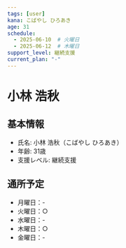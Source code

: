 ```yaml
---
tags: [user]
kana: こばやし ひろあき
age: 31
schedule:
  - 2025-06-10  # 火曜日
  - 2025-06-12  # 木曜日
support_level: 継続支援
current_plan: "-"
---
```


# 小林 浩秋

## 基本情報
- 氏名: 小林 浩秋（こばやし ひろあき）
- 年齢: 31歳
- 支援レベル: 継続支援

## 通所予定
- 月曜日：-
- 火曜日：○
- 水曜日：-
- 木曜日：○
- 金曜日：- 